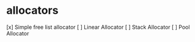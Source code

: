 # allocators

[x] Simple free list allocator
[ ] Linear Allocator
[ ] Stack Allocator
[ ] Pool Allocator
